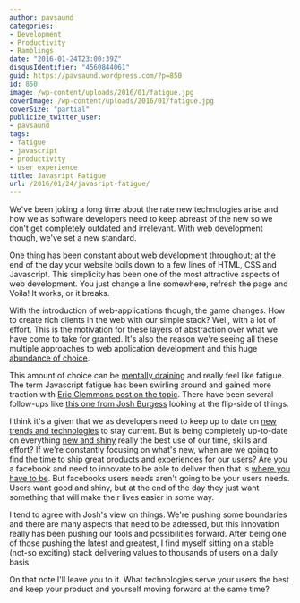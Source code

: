 ```yaml
---
author: pavsaund
categories:
- Development
- Productivity
- Ramblings
date: "2016-01-24T23:00:39Z"
disqusIdentifier: "4560844061"
guid: https://pavsaund.wordpress.com/?p=850
id: 850
image: /wp-content/uploads/2016/01/fatigue.jpg
coverImage: /wp-content/uploads/2016/01/fatigue.jpg
coverSize: "partial"
publicize_twitter_user:
- pavsaund
tags:
- fatigue
- javascript
- productivity
- user experience
title: Javasript Fatigue
url: /2016/01/24/javasript-fatigue/
---
```


We've been joking a long time about the rate new technologies arise and how we as software developers need to keep abreast of the new so we don't get completely outdated and irrelevant. With web development though, we've set a new standard.<!--more-->

One thing has been constant about web development throughout; at the end of the day your website boils down to a few lines of HTML, CSS and Javascript. This simplicity has been one of the most attractive aspects of web development. You just change a line somewhere, refresh the page and Voila! It works, or it breaks.

With the introduction of web-applications though, the game changes. How to create rich clients in the web with our simple stack? Well, with a lot of effort. This is the motivation for these layers of abstraction over what we have come to take for granted. It's also the reason we're seeing all these multiple approaches to web application development and this huge <a href="https://www.ted.com/talks/barry_schwartz_on_the_paradox_of_choice" target="_blank">abundance of choice</a>.

This amount of choice can be <a href="/2016/01/14/get-off-the-hamster-wheel/" target="_blank">mentally draining</a> and really feel like fatigue. The term Javascript fatigue has been swirling around and gained more traction with <a href="https://medium.com/@ericclemmons/javascript-fatigue-48d4011b6fc4#.homxgafl4" target="_blank">Eric Clemmons post on the topic</a>. There have been several follow-ups like <a href="https://medium.com/@joshburgess/javascript-fatigue-an-alternative-perspective-b6ae411e89ac#.3x8znp58t" target="_blank">this one from Josh Burgess</a> looking at the flip-side of things.

I think it's a given that we as developers need to keep up to date on <a href="https://en.wikipedia.org/wiki/Early_adopter" target="_blank">new trends and technologies</a> to stay current. But is being completely up-to-date on everything <a href="http://blog.codinghorror.com/the-magpie-developer/" target="_blank">new and shiny</a> really the best use of our time, skills and effort? If we're constantly focusing on what's new, when are we going to find the time to ship great products and experiences for our users? Are you a facebook and need to innovate to be able to deliver then that is <a href="https://medium.com/@ajsharp/please-please-don-t-use-css-in-js-ffeae26f20f#.580qnxoea" target="_blank">where you have to be</a>. But facebooks users needs aren't going to be your users needs. Users want good and shiny, but at the end of the day they just want something that will make their lives easier in some way.

I tend to agree with Josh's view on things. We're pushing some boundaries and there are many aspects that need to be adressed, but this innovation really has been pushing our tools and possibilities forward. After being one of those pushing the latest and greatest, I find myself sitting on a stable (not-so exciting) stack delivering values to thousands of users on a daily basis.

On that note I'll leave you to it. What technologies serve your users the best and keep your product and yourself moving forward at the same time?